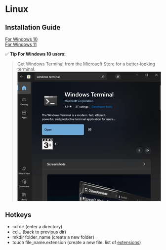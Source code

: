 # Linux

## Installation Guide

[For Windows 10](https://www.youtube.com/watch?v=2_Ui14XtLwg)   
[For Windows 11](https://www.youtube.com/watch?v=J8cy6MDkacI)

✅ **Tip For Windows 10 users:**
> Get Windows Terminal from the Microsoft Store for a better-looking terminal. ![microsoft-store-windows-terminal-app](../images/microsoft-store-windows-terminal-app.webp)

## Hotkeys

- cd dir  (enter a directory)
- cd ..   (back to previous dir)
- mkdir folder_name (create a new folder)
- touch file_name.extension (create a new file. list of [extensions](https://en.wikipedia.org/wiki/Category:Filename_extensions))

